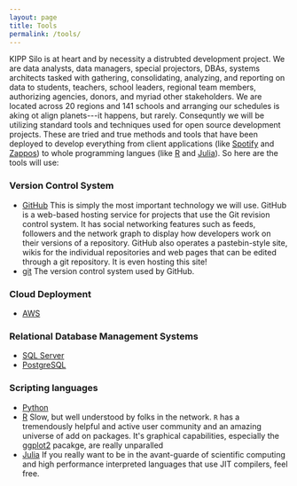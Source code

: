 ```yaml
---
layout: page
title: Tools
permalink: /tools/
---
```


KIPP Silo is at heart and by necessity a distrubted development project.  We are data analysts, data managers, special projectors, DBAs, systems architects tasked with gathering, consolidating, analyzing, and reporting on data to students, teachers, school leaders, regional team members, authorizing agencies, donors, and myriad other stakeholders.  We are located across 20 regions and 141 schools and arranging our schedules is aking ot align planets---it happens, but rarely.  Consequntly we will be utilizing standard tools and techniques used for open source development projects.  These are tried and true methods and tools that have been deployed to develop everything from client applications (like [Spotify][spotify] and [Zappos][zappos]) to whole programming langues (like [R][r] and [Julia][julia]).  So here are the tools will use:

### Version Control System

* [GitHub][github] This is simply the most important technology we will use.  GitHub is a web-based hosting service for projects that use the Git revision control system. It has social networking features such as feeds, followers and the network graph to display how developers work on their versions of a repository. GitHub also operates a pastebin-style site, wikis for the individual repositories and web pages that can be edited through a git repository.  It is even hosting this site!
* [git][git] The version control system used by GitHub. 

### Cloud Deployment
* [AWS][aws]

### Relational Database Management Systems
* [SQL Server][sql server]
* [PostgreSQL][postgres]

### Scripting languages
* [Python][python]
* [R][R] Slow, but well understood by folks in the network.  `R` has a tremendously helpful and active user community and an amazing universe of add on packages.  It's graphical capabilities, especially the [ggplot2](https://www.ggplot2.org) pacakge, are really unparalled
* [Julia][julia] If you really want to be in the avant-guarde of scientific computing and high performance interpreted languages that use JIT compilers, feel free. 


[spotify]: http://vimeo.com/85490944 "Spotify engineering culture (part 1)"
[zappos]: http://www.cio.com/article/2395294/agile-development/rapid-application-development-the-zappos-way.html
[R]: http://www.r-project.org/		
[julia]: http://julialang.org
[python]: http://wwww.pythong.org
[AWS]: http://aws.amazon.com
[github]: http://www.github.com
[AWS]: http://aws.amazon.com "Amazon Web Services"
[SQL Server]: http://www.microsoft.com/sql "SQL Server"
[postgres]: http://www.postgresql.org/ "PostgreSQL"
[git]: http://git-scm.com/